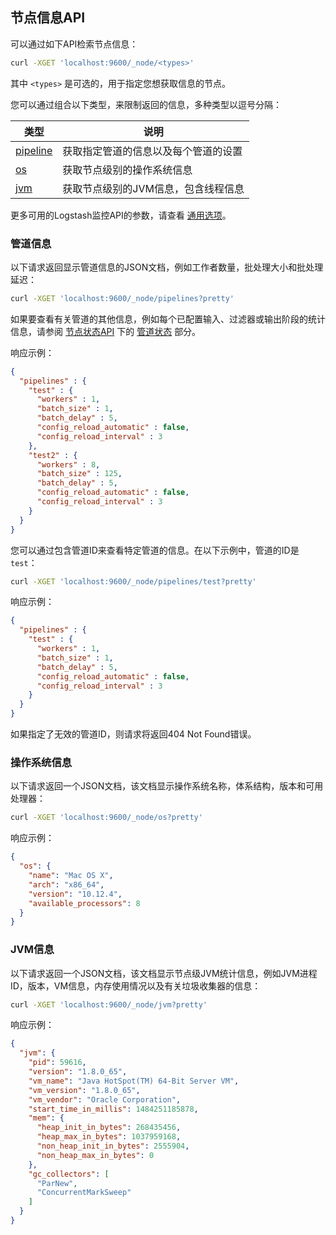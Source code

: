 ## 节点信息API

可以通过如下API检索节点信息：

```sh
curl -XGET 'localhost:9600/_node/<types>'
```

其中 `<types>` 是可选的，用于指定您想获取信息的节点。

您可以通过组合以下类型，来限制返回的信息，多种类型以逗号分隔：

| 类型                  | 说明                                 |
| --------------------- | ------------------------------------ |
| [pipeline](#管道信息) | 获取指定管道的信息以及每个管道的设置 |
| [os](#操作系统信息)   | 获取节点级别的操作系统信息           |
| [jvm](#JVM信息)       | 获取节点级别的JVM信息，包含线程信息  |

更多可用的Logstash监控API的参数，请查看 [通用选项](../15-Monitoring-APIs/README.md#通用选项)。

### 管道信息

以下请求返回显示管道信息的JSON文档，例如工作者数量，批处理大小和批处理延迟：

```sh
curl -XGET 'localhost:9600/_node/pipelines?pretty'
```

如果要查看有关管道的其他信息，例如每个已配置输入、过滤器或输出阶段的统计信息，请参阅 [节点状态API](../15-Monitoring-APIs/Node-Stats-API.md) 下的 [管道状态](../15-Monitoring-APIs/Node-Stats-API.md#管道状态) 部分。

响应示例：

```json
{
  "pipelines" : {
    "test" : {
      "workers" : 1,
      "batch_size" : 1,
      "batch_delay" : 5,
      "config_reload_automatic" : false,
      "config_reload_interval" : 3
    },
    "test2" : {
      "workers" : 8,
      "batch_size" : 125,
      "batch_delay" : 5,
      "config_reload_automatic" : false,
      "config_reload_interval" : 3
    }
  }
}
```

您可以通过包含管道ID来查看特定管道的信息。在以下示例中，管道的ID是 `test`：

```sh
curl -XGET 'localhost:9600/_node/pipelines/test?pretty'
```

响应示例：

```json
{
  "pipelines" : {
    "test" : {
      "workers" : 1,
      "batch_size" : 1,
      "batch_delay" : 5,
      "config_reload_automatic" : false,
      "config_reload_interval" : 3
    }
  }
}
```

如果指定了无效的管道ID，则请求将返回404 Not Found错误。

### 操作系统信息

以下请求返回一个JSON文档，该文档显示操作系统名称，体系结构，版本和可用处理器：

```sh
curl -XGET 'localhost:9600/_node/os?pretty'
```

响应示例：

```json
{
  "os": {
    "name": "Mac OS X",
    "arch": "x86_64",
    "version": "10.12.4",
    "available_processors": 8
  }
}
```

### JVM信息

以下请求返回一个JSON文档，该文档显示节点级JVM统计信息，例如JVM进程ID，版本，VM信息，内存使用情况以及有关垃圾收集器的信息：

```sh
curl -XGET 'localhost:9600/_node/jvm?pretty'
```

响应示例：

```json
{
  "jvm": {
    "pid": 59616,
    "version": "1.8.0_65",
    "vm_name": "Java HotSpot(TM) 64-Bit Server VM",
    "vm_version": "1.8.0_65",
    "vm_vendor": "Oracle Corporation",
    "start_time_in_millis": 1484251185878,
    "mem": {
      "heap_init_in_bytes": 268435456,
      "heap_max_in_bytes": 1037959168,
      "non_heap_init_in_bytes": 2555904,
      "non_heap_max_in_bytes": 0
    },
    "gc_collectors": [
      "ParNew",
      "ConcurrentMarkSweep"
    ]
  }
}
```

